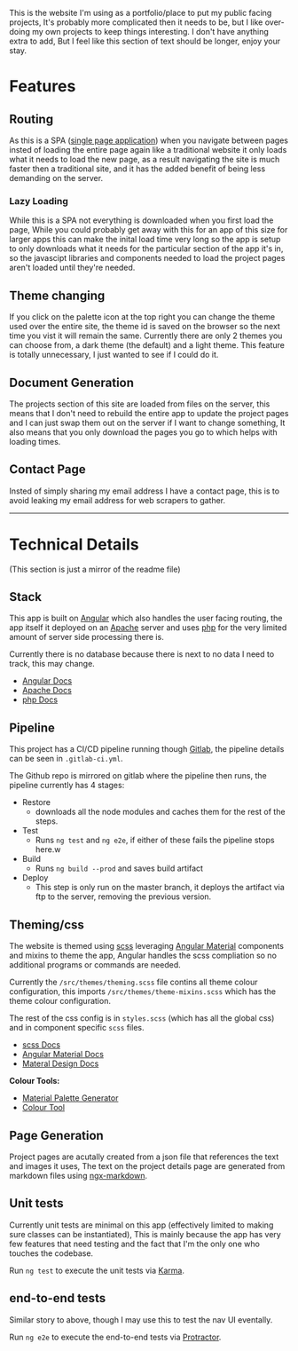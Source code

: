 This is the website I'm using as a portfolio/place to put my public facing projects, It's probably more complicated then it needs to be, but I like over-doing my own projects to keep things interesting.
I don't have anything extra to add, But I feel like this section of text should be longer, enjoy your stay.

# Features

## Routing

As this is a SPA ([single page application](https://en.wikipedia.org/wiki/Single-page_application)) when you navigate between pages insted of loading the entire page again like a traditional website it only loads what it needs to load the new page, as a result navigating the site is much faster then a traditional site, and it has the added benefit of being less demanding on the server.

### Lazy Loading

While this is a SPA not everything is downloaded when you first load the page, While you could probably get away with this for an app of this size for larger apps this can make the inital load time very long so the app is setup to only downloads what it needs for the particular section of the app it's in, so the javascipt libraries and components needed to load the project pages aren't loaded until they're needed.

<!-- ### Navigation Animations
(Not Implimented yet) -->

## Theme changing

If you click on the palette icon at the top right you can change the theme used over the entire site, the theme id is saved on the browser so the next time you vist it will remain the same. Currently there are only 2 themes you can choose from, a dark theme (the default) and a light theme.
This feature is totally unnecessary, I just wanted to see if I could do it.

## Document Generation

The projects section of this site are loaded from files on the server, this means that I don't need to rebuild the entire app to update the project pages and I can just swap them out on the server if I want to change something, It also means that you only download the pages you go to which helps with loading times.

## Contact Page

Insted of simply sharing my email address I have a contact page, this is to avoid leaking my email address for web scrapers to gather.

---

# Technical Details

(This section is just a mirror of the readme file)

## Stack

This app is built on [Angular](https://angular.io/) which also handles the user facing routing, the app itself it deployed on an [Apache](https://www.apache.org/) server and uses [php](https://www.php.net/) for the very limited amount of server side processing there is.

Currently there is no database because there is next to no data I need to track, this may change.

- [Angular Docs](https://angular.io/docs)
- [Apache Docs](https://httpd.apache.org/docs/)
- [php Docs](https://www.php.net/docs.php)

## Pipeline

This project has a CI/CD pipeline running though [Gitlab](https://about.gitlab.com/), the pipeline details can be seen in `.gitlab-ci.yml`.

The Github repo is mirrored on gitlab where the pipeline then runs, the pipeline currently has 4 stages:

- Restore
  - downloads all the node modules and caches them for the rest of the steps.
- Test
  - Runs `ng test` and `ng e2e`, if either of these fails the pipeline stops here.w
- Build
  - Runs `ng build --prod` and saves build artifact
- Deploy
  - This step is only run on the master branch, it deploys the artifact via ftp to the server, removing the previous version.

## Theming/css

The website is themed using [scss](https://sass-lang.com/) leveraging [Angular Material](https://material.angular.io/) components and mixins to theme the app, Angular handles the scss compliation so no additional programs or commands are needed.

Currently the `/src/themes/theming.scss` file contins all theme colour configuration, this imports `/src/themes/theme-mixins.scss` which has the theme colour configuration.

The rest of the css config is in `styles.scss` (which has all the global css) and in component specific `scss` files.

- [scss Docs](https://sass-lang.com/documentation)
- [Angular Material Docs](https://material.angular.io/components/categories)
- [Materal Design Docs](https://material.io/)

**Colour Tools:**

- [Material Palette Generator](https://material.io/design/color/the-color-system.html#tools-for-picking-colors)
- [Colour Tool](https://material.io/resources/color/)

## Page Generation

Project pages are acutally created from a json file that references the text and images it uses, The text on the project details page are generated from markdown files using [ngx-markdown](https://github.com/jfcere/ngx-markdown).

## Unit tests

Currently unit tests are minimal on this app (effectively limited to making sure classes can be instantiated), This is mainly because the app has very few features that need testing and the fact that I'm the only one who touches the codebase.

Run `ng test` to execute the unit tests via [Karma](https://karma-runner.github.io).

## end-to-end tests

Similar story to above, though I may use this to test the nav UI eventally.

Run `ng e2e` to execute the end-to-end tests via [Protractor](http://www.protractortest.org/).
